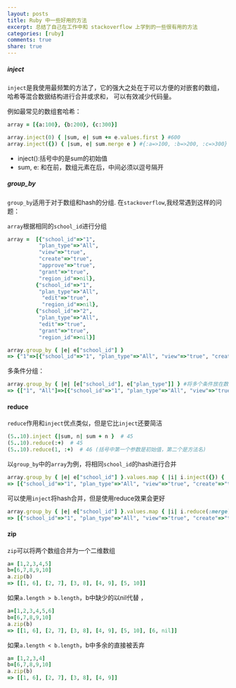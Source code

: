 ```yaml
---
layout: posts
title: Ruby 中一些好用的方法
excerpt: 总结了自己在工作中和 stackoverflow 上学到的一些很有用的方法
categories: [ruby]
comments: true
share: true
---
```


##### inject

`inject`是我使用最频繁的方法了，它的强大之处在于可以方便的对嵌套的数组，哈希等混合数据结构进行合并或求和，
可以有效减少代码量。

例如最常见的数组套哈希：

```ruby
array = [{a:100}, {b:200}, {c:300}]

array.inject(0) { |sum, e| sum += e.values.first } #600
array.inject({}) { |sum, e| sum.merge e } #{:a=>100, :b=>200, :c=>300}
```

* inject():括号中的是sum的初始值
* sum, e: 和在前，数组元素在后，中间必须以逗号隔开

##### group_by

`group_by`适用于对于数组和hash的分组. 在`stackoverflow`,我经常遇到这样的问题：

`array`根据相同的`school_id`进行分组

```ruby
array =  [{"school_id"=>"1",
		  "plan_type"=>"All",
		  "view"=>"true",
		  "create"=>"true",
		  "approve"=>"true",
		  "grant"=>"true",
		  "region_id"=>nil},
		 {"school_id"=>"1",
		  "plan_type"=>"All",
		   "edit"=>"true",
		   "region_id"=>nil},
		 {"school_id"=>"2",
		  "plan_type"=>"All",
		  "edit"=>"true",
		  "grant"=>"true",
		  "region_id"=>nil}]

array.group_by { |e| e["school_id"] }
=> {"1"=>[{"school_id"=>"1", "plan_type"=>"All", "view"=>"true", "create"=>"true", "approve"=>"true", "grant"=>"true", "region_id"=>nil}, {"school_id"=>"1", "plan_type"=>"All", "edit"=>"true", "region_id"=>nil}], "2"=>[{"school_id"=>"2", "plan_type"=>"All", "edit"=>"true", "grant"=>"true", "region_id"=>nil}]}
```

多条件分组：

```ruby
array.group_by { |e| [e["school_id"], e["plan_type"]] } #将多个条件放在数组当中
=> {["1", "All"]=>[{"school_id"=>"1", "plan_type"=>"All", "view"=>"true", "create"=>"true", "approve"=>"true", "grant"=>"true", "region_id"=>nil}, {"school_id"=>"1", "plan_type"=>"All", "edit"=>"true", "region_id"=>nil}], ["2", "All"]=>[{"school_id"=>"2", "plan_type"=>"All", "edit"=>"true", "grant"=>"true", "region_id"=>nil}]}
```

#### reduce

`reduce`作用和`inject`优点类似，但是它比`inject`还要简洁

```ruby
(5..10).inject {|sum, n| sum + n }  # 45
(5..10).reduce(:+)  # 45
(5..10).reduce(1, :+)  # 46 (括号中第一个参数是初始值，第二个是方法名)
```

以`group_by`中的`array`为例，将相同`school_id`的hash进行合并

```ruby
array.group_by { |e| e["school_id"] }.values.map { |i| i.inject({}) { |sum ,e| sum.merge e }}
=> [{"school_id"=>"1", "plan_type"=>"All", "view"=>"true", "create"=>"true", "approve"=>"true", "grant"=>"true", "region_id"=>nil, "edit"=>"true"}, {"school_id"=>"2", "plan_type"=>"All", "edit"=>"true", "grant"=>"true", "region_id"=>nil}]
```

可以使用`inject`将hash合并，但是使用reduce效果会更好

```ruby
array.group_by { |e| e["school_id"] }.values.map { |i| i.reduce(:merge) }
=> [{"school_id"=>"1", "plan_type"=>"All", "view"=>"true", "create"=>"true", "approve"=>"true", "grant"=>"true", "region_id"=>nil, "edit"=>"true"}, {"school_id"=>"2", "plan_type"=>"All", "edit"=>"true", "grant"=>"true", "region_id"=>nil}]
```

#### zip

`zip`可以将两个数组合并为一个二维数组

```ruby
a= [1,2,3,4,5]
b=[6,7,8,9,10]
a.zip(b)
=> [[1, 6], [2, 7], [3, 8], [4, 9], [5, 10]]
```

如果`a.length > b.length`，b中缺少的以nil代替 ，

```ruby
a=[1,2,3,4,5,6]
b=[6,7,8,9,10]
a.zip(b)
=> [[1, 6], [2, 7], [3, 8], [4, 9], [5, 10], [6, nil]]
```

如果`a.length < b.length`，b中多余的直接被丢弃

```ruby
a= [1,2,3,4]
b=[6,7,8,9,10]
a.zip(b)
=> [[1, 6], [2, 7], [3, 8], [4, 9]]
```
